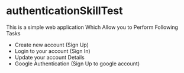 # authenticationSkillTest
This is a simple web application Which Allow you to Perform Following Tasks
* Create new account (Sign Up) 
* Login to your account (Sign In)
* Update your account Details
* Google Authentication (Sign Up to google account)
